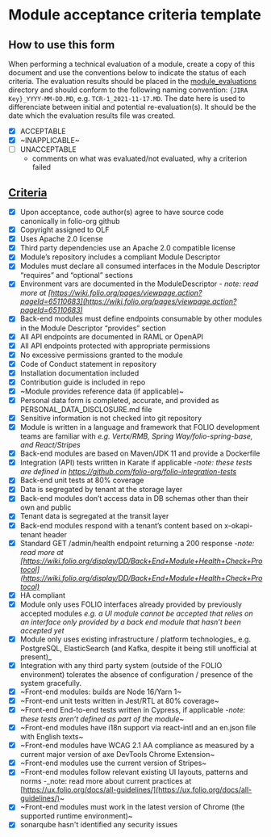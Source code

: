 # Module acceptance criteria template

## How to use this form
When performing a technical evaluation of a module, create a copy of this document and use the conventions below to indicate the status of each criteria.  The evaluation results should be placed in the [module_evaluations](https://github.com/folio-org/tech-council/tree/master/module_evaluations) directory and should conform to the following naming convention:  `{JIRA Key}_YYYY-MM-DD.MD`, e.g. `TCR-1_2021-11-17.MD`.  The date here is used to differenciate between initial and potential re-evaluation(s).  It should be the date which the evaluation results file was created.

* [x] ACCEPTABLE
* [x] ~INAPPLICABLE~
* [ ] UNACCEPTABLE
  * comments on what was evaluated/not evaluated, why a criterion failed

## [Criteria](https://github.com/folio-org/tech-council/blob/4dc5ac6d632fb880131cd214d212f973683b9ebe/MODULE_ACCEPTANCE_CRITERIA.MD)

* [x] Upon acceptance, code author(s) agree to have source code canonically in folio-org github
* [x] Copyright assigned to OLF
* [x] Uses Apache 2.0 license
* [x] Third party dependencies use an Apache 2.0 compatible license
* [x] Module’s repository includes a compliant Module Descriptor
* [x] Modules must declare all consumed interfaces in the Module Descriptor “requires” and “optional” sections
* [x] Environment vars are documented in the ModuleDescriptor - _note: read more at [https://wiki.folio.org/pages/viewpage.action?pageId=65110683](https://wiki.folio.org/pages/viewpage.action?pageId=65110683)_
* [x] Back-end modules must define endpoints consumable by other modules in the Module Descriptor “provides” section
* [x] All API endpoints are documented in RAML or OpenAPI
* [x] All API endpoints protected with appropriate permissions
* [x] No excessive permissions granted to the module
* [x] Code of Conduct statement in repository
* [x] Installation documentation included
* [x] Contribution guide is included in repo
* [x] ~Module provides reference data (if applicable)~
* [x] Personal data form is completed, accurate, and provided as PERSONAL_DATA_DISCLOSURE.md file
* [x] Sensitive information is not checked into git repository
* [x] Module is written in a language and framework that FOLIO development teams are familiar with _e.g. Vertx/RMB, Spring Way/folio-spring-base, and React/Stripes_
* [x] Back-end modules are based on Maven/JDK 11 and provide a Dockerfile
* [x] Integration (API) tests written in Karate if applicable -_note: these tests are defined in https://github.com/folio-org/folio-integration-tests_
* [x] Back-end unit tests at 80% coverage
* [x] Data is segregated by tenant at the storage layer
* [x] Back-end modules don’t access data in DB schemas other than their own and public
* [x] Tenant data is segregated at the transit layer
* [x] Back-end modules respond with a tenant’s content based on x-okapi-tenant header
* [x] Standard GET /admin/health endpoint returning a 200 response -_note: read more at [https://wiki.folio.org/display/DD/Back+End+Module+Health+Check+Protocol](https://wiki.folio.org/display/DD/Back+End+Module+Health+Check+Protocol)_
* [x] HA compliant
* [x] Module only uses FOLIO interfaces already provided by previously accepted modules _e.g. a UI module cannot be accepted that relies on an interface only provided by a back end module that hasn’t been accepted yet_
* [x] Module only uses existing infrastructure / platform technologies_ e.g. PostgreSQL, ElasticSearch (and Kafka, despite it being still unofficial at present)_
* [x] Integration with any third party system (outside of the FOLIO environment) tolerates the absence of configuration / presence of the system gracefully.
* [x] ~Front-end modules: builds are Node 16/Yarn 1~
* [x] ~Front-end unit tests written in Jest/RTL at 80% coverage~
* [x] ~Front-end End-to-end tests written in Cypress, if applicable -_note: these tests aren’t defined as part of the module_~
* [x] ~Front-end modules have i18n support via react-intl and an en.json file with English texts~
* [x] ~Front-end modules have WCAG 2.1 AA compliance as measured by a current major version of axe DevTools Chrome Extension~
* [x] ~Front-end modules use the current version of Stripes~
* [x] ~Front-end modules follow relevant existing UI layouts, patterns and norms -_note: read more about current practices at [https://ux.folio.org/docs/all-guidelines/](https://ux.folio.org/docs/all-guidelines/)~
* [x] ~Front-end modules must work in the latest version of Chrome (the supported runtime environment)~
* [x] sonarqube hasn't identified any security issues
